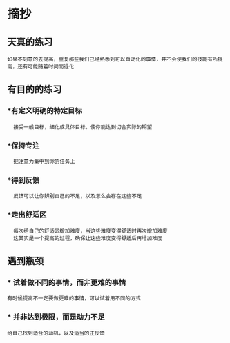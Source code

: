 # 摘抄
## 天真的练习<br>
    如果不刻意的去提高，重复那些我们已经熟悉到可以自动化的事情，并不会使我们的技能有所提高，还有可能随着时间而退化
## 有目的的练习<br>
### *有定义明确的特定目标
      接受一般目标，细化成具体目标，使你能达到切合实际的期望
### *保持专注
      把注意力集中到你的任务上
### *得到反馈
      反馈可以让你辨别自己的不足，以及怎么会存在这些不足
### *走出舒适区
      每次给自己的舒适区增加难度，当这些难度变得舒适时再次增加难度
      这其实是一个提高的过程，确保让这些难度变得舒适后再增加难度
## 遇到瓶颈<br>
### * 试着做不同的事情，而非更难的事情
    有时候提高不一定要做更难的事情，可以试着用不同的方式
### * 并非达到极限，而是动力不足
    给自己找到适合的动机，以及适当的正反馈


